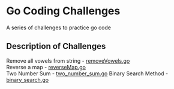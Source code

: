 # Go Coding Challenges

A series of challenges to practice go code

## Description of Challenges

Remove all vowels from string   - <a href="https://github.com/excircle/go/challenges/removeAllVowels.go">removeVowels.go</a></br>
Reverse a map                   - <a href="https://github.com/excircle/go/challenges/reverseMap.go">reverseMap.go</a></br>
Two Number Sum  - <a href="https://github.com/excircle/go/blob/master/challenges/two_number_sum/two_number_sum_ver2.go">two_number_sum.go</a>
Binary Search Method  - <a href="https://github.com/excircle/go/blob/master/challenges/binary_search.go">binary_search.go</a>